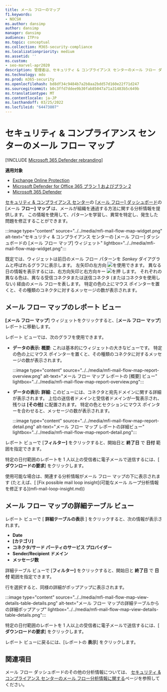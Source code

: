 ```yaml
---
title: メール フローのマップ
f1.keywords:
- NOCSH
ms.author: dansimp
author: dansimp
manager: dansimp
audience: ITPro
ms.topic: conceptual
ms.collection: M365-security-compliance
ms.localizationpriority: medium
ms.assetid: ''
ms.custom:
- seo-marvel-apr2020
description: 管理者は、セキュリティ & コンプライアンス センターのメール フロー ダッシュボードでメール フロー マップを使用して、コネクタを使用せずに組織との間のメール フローを視覚化し、追跡する方法について説明します。
ms.technology: mdo
ms.prod: m365-security
ms.openlocfilehash: bd8df34c9484b7a2b8aa2bdd57d160e22f71d247
ms.sourcegitcommit: b0c3ffd7ddee9b30fab85047a71a31483b5c649b
ms.translationtype: MT
ms.contentlocale: ja-JP
ms.lasthandoff: 03/25/2022
ms.locfileid: "64473807"
---
```

# <a name="mail-flow-map-in-the-security--compliance-center"></a>セキュリティ & コンプライアンス センターのメール フロー マップ

[!INCLUDE [Microsoft 365 Defender rebranding](../includes/microsoft-defender-for-office.md)]

**適用対象**
- [Exchange Online Protection](exchange-online-protection-overview.md)
- [Microsoft Defender for Office 365 プラン 1 およびプラン 2](defender-for-office-365.md)
- [Microsoft 365 Defender](../defender/microsoft-365-defender.md)

[セキュリティ & コンプライアンス センター](https://protection.office.com)の [[メール フロー] ダッシュボード](mail-flow-insights-v2.md)の [メール **フロー] マップ** は、メールが組織を通過する方法に関する分析情報を提供します。 この情報を使用して、パターンを学習し、異常を特定し、発生した問題を修正することができます。

:::image type="content" source="../../media/mfi-mail-flow-map-widget.png" alt-text="セキュリティ & コンプライアンス センターの [メール フロー] ダッシュボードの [メール フロー マップ] ウィジェット" lightbox="../../media/mfi-mail-flow-map-widget.png":::

既定では、ウィジェットは前日のメール フロー パターンを *Sankey* ダイアグラムと呼ばれるグラフに表示します。 左矢印の左方向 ![を使用できます。](../../media/scc-left-arrow.png) 異なる日の情報を表示するには、右方向矢印と右方向キー ![を押](../../media/scc-right-arrow.png) します。 それぞれの異なる色は、異なる受信コネクタまたは送信コネクタ (またはコネクタを使用しない) 経由のメール フローを表します。 特定の色の上にマウス ポインターを置くと、その種類のコネクタに対するメッセージの数が表示されます。

## <a name="report-view-for-the-mail-flow-map"></a>メール フロー マップのレポート ビュー

**[メール フロー マップ**] ウィジェットをクリックすると、[**メール フロー マップ**] レポートに移動します。

レポート ビューでは、次のグラフを使用できます。

- **データの表示: 概要**: これは基本的にウィジェットの大きなビューです。 特定の色の上にマウス ポインターを置くと、その種類のコネクタに対するメッセージの数が表示されます。

    :::image type="content" source="../../media/mfi-mail-flow-map-report-overview.png" alt-text="メール フロー マップ レポートの [概要] ビュー" lightbox="../../media/mfi-mail-flow-map-report-overview.png":::

- **データの表示: 詳細**: このビューには、コネクタと宛先ドメインに関する詳細が表示されます。 上位の送信者ドメインと受信者ドメインが一覧表示され、残りは **[その他]** に配置されます。 特定の色とセクションにマウス ポインターを合わせると、メッセージの数が表示されます。

    :::image type="content" source="../../media/mfi-mail-flow-map-report-detail.png" alt-text="メール フロー マップ レポートの詳細ビュー" lightbox="../../media/mfi-mail-flow-map-report-detail.png":::

レポート ビューで [**フィルター]** をクリックすると、開始日と **終了日** で **日付** 範囲を指定できます。

特定の日付範囲のレポートを 1 人以上の受信者に電子メールで送信するには、[ **ダウンロードの要求**] をクリックします。

使用可能な場合は、関連する分析情報がメール フロー マップの下に表示されます (たとえば、[ [Fix possible mail loop insight]\(可能なメール ループ分析情報を修正する\](mfi-mail-loop-insight.md))

## <a name="details-table-view-for-the-mail-flow-map"></a>メール フロー マップの詳細テーブル ビュー

レポート ビューで [ **詳細テーブルの表示** ] をクリックすると、次の情報が表示されます。

- **Date**
- **[カテゴリ]**
- **コネクタ/サード パーティのサービス プロバイダー**
- **Sender/Recipient ドメイン**
- **メッセージ数**

詳細テーブル ビューで [**フィルター]** をクリックすると、開始日と **終了日** で **日付** 範囲を指定できます。

行を選択すると、同様の詳細がポップアップに表示されます。

:::image type="content" source="../../media/mfi-mail-flow-map-view-details-table-details.png" alt-text="メール フロー マップの詳細テーブルからの詳細ポップアップ" lightbox="../../media/mfi-mail-flow-map-view-details-table-details.png":::

特定の日付範囲のレポートを 1 人以上の受信者に電子メールで送信するには、[ **ダウンロードの要求**] をクリックします。

レポート ビューに戻るには、[レポートの **表示**] をクリックします。

## <a name="see-also"></a>関連項目

メール フロー ダッシュボードのその他の分析情報については、 [セキュリティ & コンプライアンス センターのメール フロー分析情報に関する](mail-flow-insights-v2.md)ページを参照してください。
